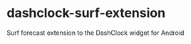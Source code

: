 dashclock-surf-extension
========================

Surf forecast extension to the DashClock widget for Android
